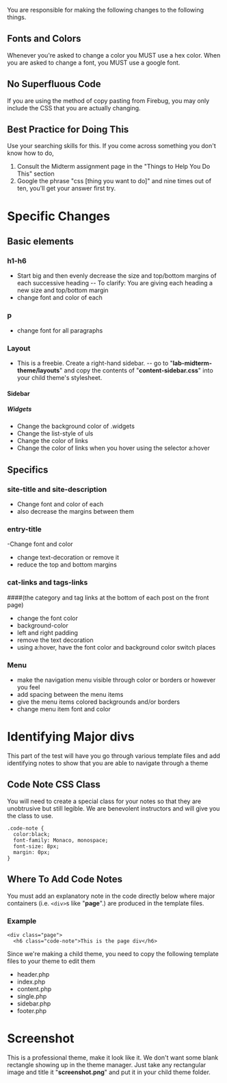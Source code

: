 You are responsible for making the following changes to the following things.

## Fonts and Colors
Whenever you're asked to change a color you MUST use a hex color. When you are asked to change a font, you MUST use a google font.

## No Superfluous Code
If you are using the method of copy pasting from Firebug, you may only include the CSS that you are actually changing.

## Best Practice for Doing This
Use your searching skills for this. If you come across something you don't know how to do, 
1. Consult the Midterm assignment page in the "Things to Help You Do This" section
2. Google the phrase "css [thing you want to do]" and nine times out of ten, you'll get your answer first try.

# Specific Changes

## Basic elements

### h1-h6
- Start big and then evenly decrease the size and top/bottom margins of each successive heading
-- To clarify: You are giving each heading a new size and top/bottom margin
- change font and color of each

### p
- change font for all paragraphs

### Layout
- This is a freebie. Create a right-hand sidebar.
-- go to "__lab-midterm-theme/layouts__" and copy the contents of "__content-sidebar.css__" into your child theme's stylesheet.

#### Sidebar
##### Widgets

- Change the background color of .widgets
- Change the list-style of uls
- Change the color of links 
- Change the color of links when you hover using the selector a:hover

## Specifics
### site-title and site-description
- Change font and color of each
- also decrease the margins between them

### entry-title
-Change font and color
- change text-decoration or remove it
- reduce the top and bottom margins

### cat-links and tags-links 

####(the category and tag links at the bottom of each post on the front page)

- change the font color
- background-color
- left and right padding
- remove the text decoration
- using a:hover, have the font color and background color switch places

### Menu
- make the navigation menu visible through color or borders or however you feel
- add spacing between the menu items
- give the menu items colored backgrounds and/or borders
- change menu item font and color


# Identifying Major divs

This part of the test will have you go through various template files and add identifying notes to show that you are able to navigate through a theme

## Code Note CSS Class
You will need to create a special class for your notes so that they are unobtrusive but still legible. We are benevolent instructors and will give you the class to use.

    .code-note {
      color:black;
      font-family: Monaco, monospace;
      font-size: 8px;
      margin: 0px;
    }
    
## Where To Add Code Notes
You must add an explanatory note in the code directly below where major containers (i.e. `<div>`s like "__page__".) are produced in the template files.

### Example
    <div class="page">
      <h6 class="code-note">This is the page div</h6>

Since we're making a child theme, you need to copy the following template files to your theme to edit them

- header.php
- index.php
- content.php
- single.php
- sidebar.php
- footer.php

# Screenshot
This is a professional theme, make it look like it. We don't want some blank rectangle showing up in the theme manager. Just take any rectangular image and title it "__screenshot.png__" and put it in your child theme folder.
